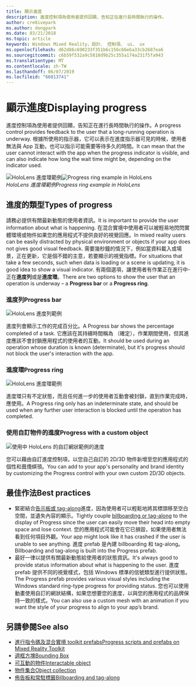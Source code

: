 ```yaml
---
title: 顯示進度
description: 進度控制項為使用者提供回饋，告知正在進行長時間執行的操作。
author: cre8ivepark
ms.author: dongpark
ms.date: 03/21/2018
ms.topic: article
keywords: Windows Mixed Reality，設計、 控制項、 ui、 ux
ms.openlocfilehash: d62d86c690233f351b6c156c66eba33cb2687ea6
ms.sourcegitcommit: c6b59f532a9c5818d9b25c355a174a231f5fa943
ms.translationtype: MT
ms.contentlocale: zh-TW
ms.lasthandoff: 06/07/2019
ms.locfileid: "66813741"
---
```

# <a name="displaying-progress"></a><span data-ttu-id="e07ad-104">顯示進度</span><span class="sxs-lookup"><span data-stu-id="e07ad-104">Displaying progress</span></span>

<span data-ttu-id="e07ad-105">進度控制項為使用者提供回饋，告知正在進行長時間執行的操作。</span><span class="sxs-lookup"><span data-stu-id="e07ad-105">A progress control provides feedback to the user that a long-running operation is underway.</span></span> <span data-ttu-id="e07ad-106">根據所使用的指示器，它可以表示在進度指示器可見的時候，使用者無法與 App 互動，也可以指示可能需要等待多久的時間。</span><span class="sxs-lookup"><span data-stu-id="e07ad-106">It can mean that the user cannot interact with the app when the progress indicator is visible, and can also indicate how long the wait time might be, depending on the indicator used.</span></span>

<span data-ttu-id="e07ad-107">![HoloLens 進度環範例](images/HoloLens2_Loader.gif)</span><span class="sxs-lookup"><span data-stu-id="e07ad-107">![Progress ring example in HoloLens](images/HoloLens2_Loader.gif)</span></span><br>
<span data-ttu-id="e07ad-108">*HoloLens 進度環範例*</span><span class="sxs-lookup"><span data-stu-id="e07ad-108">*Progress ring example in HoloLens*</span></span>

## <a name="types-of-progress"></a><span data-ttu-id="e07ad-109">進度的類型</span><span class="sxs-lookup"><span data-stu-id="e07ad-109">Types of progress</span></span>

<span data-ttu-id="e07ad-110">請務必提供有關最新動態的使用者資訊。</span><span class="sxs-lookup"><span data-stu-id="e07ad-110">It is important to provide the user information about what is happening.</span></span> <span data-ttu-id="e07ad-111">在混合實境中使用者可以被輕易地閃閃實體環境或物件如果您的應用程式不提供良好的視覺回應。</span><span class="sxs-lookup"><span data-stu-id="e07ad-111">In mixed reality users can be easily distracted by physical environment or objects if your app does not gives good visual feedback.</span></span> <span data-ttu-id="e07ad-112">需要幾秒鐘的情況下，例如當資料載入或場景，正在更新，它是個不錯的主意，若要顯示的視覺指標。</span><span class="sxs-lookup"><span data-stu-id="e07ad-112">For situations that take a few seconds, such when data is loading or a scene is updating, it is good idea to show a visual indicator.</span></span> <span data-ttu-id="e07ad-113">有兩個選項，讓使用者有作業正在進行中-正在**進度列**或是**進度環**。</span><span class="sxs-lookup"><span data-stu-id="e07ad-113">There are two options to show the user that an operation is underway – a **Progress bar** or a **Progress ring**.</span></span>

### <a name="progress-bar"></a><span data-ttu-id="e07ad-114">進度列</span><span class="sxs-lookup"><span data-stu-id="e07ad-114">Progress bar</span></span>

![HoloLens 進度列範例](images/640px-progressbar.jpg)

<span data-ttu-id="e07ad-116">進度列會顯示工作的完成百分比。</span><span class="sxs-lookup"><span data-stu-id="e07ad-116">A Progress bar shows the percentage completed of a task.</span></span> <span data-ttu-id="e07ad-117">它應該在其持續時間稱為 （確定），作業期間使用，但其進度應該不會封鎖應用程式的使用者的互動。</span><span class="sxs-lookup"><span data-stu-id="e07ad-117">It should be used during an operation whose duration is known (determinate), but it's progress should not block the user's interaction with the app.</span></span>

### <a name="progress-ring"></a><span data-ttu-id="e07ad-118">進度環</span><span class="sxs-lookup"><span data-stu-id="e07ad-118">Progress ring</span></span>

![HoloLens 進度環範例](images/640px-progressring.jpg)

<span data-ttu-id="e07ad-120">進度環只有不定狀態，而且任何進一步的使用者互動會被封鎖，直到作業完成時，應使用。</span><span class="sxs-lookup"><span data-stu-id="e07ad-120">A Progress ring only has an indeterminate state, and should be used when any further user interaction is blocked until the operation has completed.</span></span>

### <a name="progress-with-a-custom-object"></a><span data-ttu-id="e07ad-121">使用自訂物件的進度</span><span class="sxs-lookup"><span data-stu-id="e07ad-121">Progress with a custom object</span></span>

![使用中 HoloLens 的自訂網狀範例的進度](images/640px-progresscustom.jpg)

<span data-ttu-id="e07ad-123">您可以藉由自訂進度控制項，以您自己自訂的 2D/3D 物件新增至您的應用程式的個性和葺爦蜞頇。</span><span class="sxs-lookup"><span data-stu-id="e07ad-123">You can add to your app's personality and brand identity by customizing the Progress control with your own custom 2D/3D objects.</span></span>

## <a name="best-practices"></a><span data-ttu-id="e07ad-124">最佳作法</span><span class="sxs-lookup"><span data-stu-id="e07ad-124">Best practices</span></span>
* <span data-ttu-id="e07ad-125">緊密結合[告示板或 tag-along](billboarding-and-tag-along.md)進度，因為使用者可以輕鬆地將其標頭移至空白空間，並遺失內容的顯示。</span><span class="sxs-lookup"><span data-stu-id="e07ad-125">Tightly couple [billboarding or tag-along](billboarding-and-tag-along.md) to the display of Progress since the user can easily move their head into empty space and lose context.</span></span> <span data-ttu-id="e07ad-126">您的應用程式可能會在它已損毀，如果使用者無法看到任何項目外觀。</span><span class="sxs-lookup"><span data-stu-id="e07ad-126">Your app might look like it has crashed if the user is unable to see anything.</span></span> <span data-ttu-id="e07ad-127">進度 prefab 是內建 billboarding 和 tag-along。</span><span class="sxs-lookup"><span data-stu-id="e07ad-127">Billboarding and tag-along is built into the Progress prefab.</span></span>
* <span data-ttu-id="e07ad-128">最好一律以提供有關最新動態給使用者的狀態資訊。</span><span class="sxs-lookup"><span data-stu-id="e07ad-128">It's always good to provide status information about what is happening to the user.</span></span> <span data-ttu-id="e07ad-129">進度 prefab 提供不同的視覺樣式，包括 Windows 標準的信號類型進行提供狀態。</span><span class="sxs-lookup"><span data-stu-id="e07ad-129">The Progress prefab provides various visual styles including the Windows standard ring-type progress for providing status.</span></span> <span data-ttu-id="e07ad-130">您也可以使用動畫使用自訂的網狀結構，如果您想要您的進度，以與您的應用程式的品牌保持一致的樣式。</span><span class="sxs-lookup"><span data-stu-id="e07ad-130">You can also use a custom mesh with an animation if you want the style of your progress to align to your app’s brand.</span></span>

## <a name="see-also"></a><span data-ttu-id="e07ad-131">另請參閱</span><span class="sxs-lookup"><span data-stu-id="e07ad-131">See also</span></span>
* [<span data-ttu-id="e07ad-132">進行指令碼及混合實境 toolkit prefabs</span><span class="sxs-lookup"><span data-stu-id="e07ad-132">Progress scripts and prefabs on Mixed Reality Toolkit</span></span>](https://github.com/microsoft/MixedRealityToolkit-Unity/tree/mrtk_development/Assets/MixedRealityToolkit.SDK/Features/UX/Prefabs/Loader)
* [<span data-ttu-id="e07ad-133">週框方塊</span><span class="sxs-lookup"><span data-stu-id="e07ad-133">Bounding Box</span></span>](app-bar-and-bounding-box.md)
* [<span data-ttu-id="e07ad-134">可互動的物件</span><span class="sxs-lookup"><span data-stu-id="e07ad-134">Interactable object</span></span>](interactable-object.md)
* [<span data-ttu-id="e07ad-135">物件集合</span><span class="sxs-lookup"><span data-stu-id="e07ad-135">Object collection</span></span>](object-collection.md)
* [<span data-ttu-id="e07ad-136">佈告板和常駐標籤</span><span class="sxs-lookup"><span data-stu-id="e07ad-136">Billboarding and tag-along</span></span>](billboarding-and-tag-along.md)
